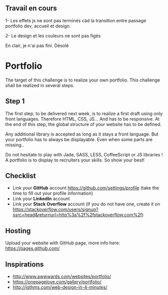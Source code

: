 ## Travail en cours 

1- Les effets js ne sont pas terminés càd la transition entre passage portfolio dev, accueil et design.

2- Le design et les couleurs ne sont pas figés

En clair, je n'ai pas fini. Désolé

#
# Portfolio

The target of this challenge is to realize your own portfolio. 
This challenge shall be realized in several steps. 

## Step 1

The first step, to be delivered next week, is to realize a first draft using only front languages. Therefore HTML, CSS, JS... And has to be responsive. At the end of this step, the global structure of your website has to be defined.

Any additional library is accepted as long as it stays a front language. But your portfolio has to always be displayable. Even when some parts are missing.. 

Do not hesitate to play with Jade, SASS, LESS, CoffeeScript or JS libraries ! 
A portfolio is to display to recruiters your skills. So show your best!

## Checklist

* Link your **GitHub** account https://github.com/settings/profile (take the time to fill out your profile information)
* Link your **LinkedIn** account
* Link your **Stack Overflow** account (if you do not have one, create it on https://stackoverflow.com/users/signup?ssrc=head&returnurl=http%3a%2f%2fstackoverflow.com%2f)

## Hosting

Upload your website with GitHub page, more info here:
https://pages.github.com/

## Inspirations

* http://www.awwwards.com/websites/portfolio/
* https://onepagelove.com/gallery/portfolio/
* http://jgthms.com/web-design-in-4-minutes/
